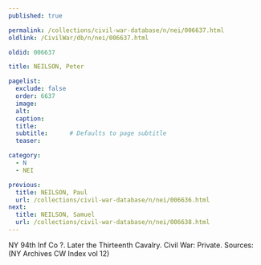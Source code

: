```yaml
---
published: true

permalink: /collections/civil-war-database/n/nei/006637.html
oldlink: /CivilWar/db/n/nei/006637.html

oldid: 006637

title: NEILSON, Peter

pagelist:
  exclude: false
  order: 6637
  image: 
  alt:
  caption:
  title:
  subtitle:      # Defaults to page subtitle
  teaser:

category: 
  - N 
  - NEI

previous:
  title: NEILSON, Paul
  url: /collections/civil-war-database/n/nei/006636.html  
next:
  title: NEILSON, Samuel
  url: /collections/civil-war-database/n/nei/006638.html   
---
```

NY 94th Inf Co ?. Later the Thirteenth Cavalry. Civil War: Private. Sources: (NY Archives CW Index vol 12)